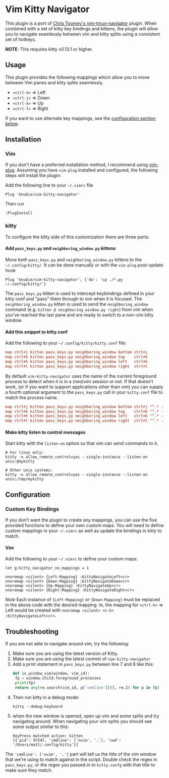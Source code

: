 Vim Kitty Navigator
==================

This plugin is a port of [Chris Toomey's vim-tmux-navigator](https://github.com/christoomey/vim-tmux-navigator) plugin. When combined with a set of kitty
key bindings and kittens, the plugin will allow you to navigate seamlessly between vim and kitty splits using a consistent set of hotkeys.

**NOTE**: This requires kitty v0.13.1 or higher.

Usage
-----

This plugin provides the following mappings which allow you to move between
Vim panes and kitty splits seamlessly.

- `<ctrl-h>` => Left
- `<ctrl-j>` => Down
- `<ctrl-k>` => Up
- `<ctrl-l>` => Right

If you want to use alternate key mappings, see the [configuration section below](https://github.com/knubie/vim-kitty-navigator#custom-key-bindings).

Installation
------------

### Vim

If you don't have a preferred installation method, I recommend using [vim-plug](https://github.com/junegunn/vim-plug).
Assuming you have `vim-plug` installed and configured, the following steps will
install the plugin:

Add the following line to your `~/.vimrc` file

``` vim
Plug 'knubie/vim-kitty-navigator'
```

Then run

```
:PlugInstall
```

### kitty

To configure the kitty side of this customization there are three parts:

#### Add `pass_keys.py` and `neighboring_window.py` kittens

Move both `pass_keys.py` and `neighboring_window.py` kittens to the `~/.config/kitty/`. It can be done manually or with the `vim-plug` post-update hook
``` vim
Plug 'knubie/vim-kitty-navigator', {'do': 'cp ./*.py ~/.config/kitty/'}
```

The `pass_keys.py` kitten is used to intercept keybindings defined in your kitty conf and "pass" them through to vim when it is focused. The `neighboring_window.py` kitten is used to send the `neighboring_window` command (e.g. `kitten @ neighboring_window.py right`) from vim when you've reached the last pane and are ready to switch to a non-vim kitty window.

#### Add this snippet to kitty.conf

Add the following to your `~/.config/kitty/kitty.conf` file:

```conf
map ctrl+j kitten pass_keys.py neighboring_window bottom ctrl+j
map ctrl+k kitten pass_keys.py neighboring_window top    ctrl+k
map ctrl+h kitten pass_keys.py neighboring_window left   ctrl+h
map ctrl+l kitten pass_keys.py neighboring_window right  ctrl+l
```

By default `vim-kitty-navigator` uses the name of the current foreground process to detect when it is in a (neo)vim session or not. If that doesn't work, (or if you want to support applications other than vim) you can supply a fourth optional argument to the `pass_keys.py` call in your `kitty.conf` file to match the process name. 

```conf
map ctrl+j kitten pass_keys.py neighboring_window bottom ctrl+j "^.* - nvim$"
map ctrl+k kitten pass_keys.py neighboring_window top    ctrl+k "^.* - nvim$"
map ctrl+h kitten pass_keys.py neighboring_window left   ctrl+h "^.* - nvim$"
map ctrl+l kitten pass_keys.py neighboring_window right  ctrl+l "^.* - nvim$"
```

#### Make kitty listen to control messages

Start kitty with the `listen-on` option so that vim can send commands to it.

```
# For linux only:
kitty -o allow_remote_control=yes --single-instance --listen-on unix:@mykitty

# Other unix systems:
kitty -o allow_remote_control=yes --single-instance --listen-on unix:/tmp/mykitty
```

Configuration
-------------

### Custom Key Bindings

If you don't want the plugin to create any mappings, you can use the five
provided functions to define your own custom maps. You will need to define
custom mappings in your `~/.vimrc` as well as update the bindings in kitty to
match.

#### Vim

Add the following to your `~/.vimrc` to define your custom maps:

``` vim
let g:kitty_navigator_no_mappings = 1

nnoremap <silent> {Left-Mapping} :KittyNavigateLeft<cr>
nnoremap <silent> {Down-Mapping} :KittyNavigateDown<cr>
nnoremap <silent> {Up-Mapping} :KittyNavigateUp<cr>
nnoremap <silent> {Right-Mapping} :KittyNavigateRight<cr>
```

*Note* Each instance of `{Left-Mapping}` or `{Down-Mapping}` must be replaced
in the above code with the desired mapping. Ie, the mapping for `<ctrl-h>` =>
Left would be created with `nnoremap <silent> <c-h> :KittyNavigateLeft<cr>`.

Troubleshooting
---------------

If you are not able to navigate around vim, try the following:

1. Make sure you are using the latest version of Kitty.
1. Make sure you are using the latest commit of `vim-kitty-navigator`
1. Add a print statement in `pass_keys.py` between line 7 and 8 like this:
   ```python
   def is_window_vim(window, vim_id):
    fp = window.child.foreground_processes
    print(fp)
    return any(re.search(vim_id, p['cmdline'][0], re.I) for p in fp)
    ```
1. Then run kitty in a debug mode:
   ```
   kitty --debug-keyboard
   ```
1. when the new window is opened, open up vim and some splits and try navigating around. When navigating your vim splits you should see some output similar to this:
   ```
   KeyPress matched action: kitten
   [{'pid': 97247, 'cmdline': ['nvim', '.'], 'cwd': '/Users/matt/.config/kitty'}]
   ```
The `'cmdline': ['nvim', '.']` part will tell us the title of the vim window that we're using to match against in the script. Double check the regex in `pass_keys.py`, or the regex you passed in to `kitty.confg` with that title to make sure they match.
